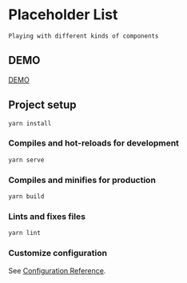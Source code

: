 # Placeholder List
```
Playing with different kinds of components
```

## DEMO
[DEMO](https://nountie.github.io/placeholder-list/dist)

## Project setup
```
yarn install
```

### Compiles and hot-reloads for development
```
yarn serve
```

### Compiles and minifies for production
```
yarn build
```

### Lints and fixes files
```
yarn lint
```

### Customize configuration
See [Configuration Reference](https://cli.vuejs.org/config/).
